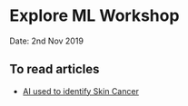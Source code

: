 # Explore ML Workshop
Date: 2nd Nov 2019

## To read articles
 - [AI used to identify Skin Cancer](https://news.stanford.edu/2017/01/25/artificial-intelligence-used-identify-skin-cancer/)
 

